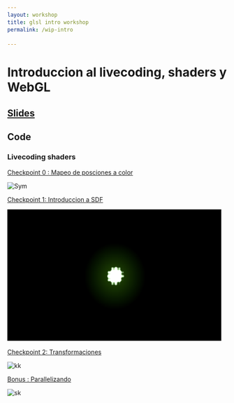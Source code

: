 ```yaml
---
layout: workshop
title: glsl intro workshop
permalink: /wip-intro

---
```


# Introduccion al livecoding, shaders y WebGL

## [Slides](https://docs.google.com/presentation/d/1IIWlLuQYwBq4rilKvZmynUDY-CZrCwfwyEB8DgVIZ5Y/edit#slide=id.p)

## Code

### Livecoding shaders

[ Checkpoint 0 : Mapeo de posciones a color ](https://github.com/solsarratea/shaders-workshop/blob/master/intro/intro-checkpoint-0.glsl)
<div>
   <img src="/assets/img/workshop/basic/chk0.gif" alt="Sym" style="height: 300px; width:490px;"/>
</div>

[ Checkpoint 1: Introduccion a SDF ](https://github.com/solsarratea/shaders-workshop/blob/master/intro/intro-checkpoint-1.glsl)
<div>
   <img src="/assets/img/workshop/basic/chk1.png" alt="k1" style="height: 300px; width:490px;"/>
</div>


[ Checkpoint 2: Transformaciones ](https://github.com/solsarratea/shaders-workshop/blob/master/intro/intro-checkpoint-2.glsl)
<div>
   <img src="/assets/img/workshop/basic/chk2.gif" alt="kk" style="height: 300px; width:490px;"/>
</div>

[Bonus : Parallelizando ](https://github.com/solsarratea/shaders-workshop/blob/master/intro/intro-checkpoint-3.glsl)
<div>
   <img src="/assets/img/workshop/basic/chk3.gif" alt="sk" style="height: 300px; width:490px;"/>
</div>

